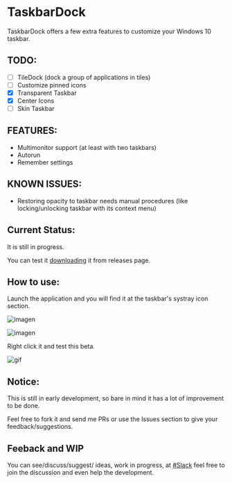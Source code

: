 # TaskbarDock

TaskbarDock offers a few extra features to customize your Windows 10 taskbar.

## TODO:
- [ ] TileDock (dock a group of applications in tiles)
- [ ] Customize pinned icons
- [x] Transparent Taskbar
- [x] Center Icons
- [ ] Skin Taskbar

## FEATURES:
- Multimonitor support (at least with two taskbars)
- Autorun
- Remember settings

## KNOWN ISSUES:
- Restoring opacity to taskbar needs manual procedures (like locking/unlocking taskbar with its context menu)

## Current Status:

It is still in progress. 

You can test it [downloading](https://github.com/vhanla/taskbardock/releases) it from releases page.

## How to use:

Launch the application and you will find it at the taskbar's systray icon section.

![imagen](https://user-images.githubusercontent.com/1015823/60865748-4c8a5a00-a1ec-11e9-8a50-405a971a3fad.png)


![imagen](https://user-images.githubusercontent.com/1015823/60954759-25ec2200-a2c5-11e9-90ec-14a205ffdf4f.png)


Right click it and test this beta.

![gif](https://lh3.googleusercontent.com/dVGpcB16u6KQHaPQzl9v-xlrqLiqTyLG6z0u7SrLEaDk9m_NoshQQrnwx-lVEnL6YaaPgX8MC10OdoGwoRbxWfNBklVxp-53SozgwvTk8wQkavKnUyz-PpAkKXwPze1d-RW5010zyISCWBH-Nd_AypnFZbL0rO_9wFapQzloBqnKDsPHPyjkmqZKOkzWm4KUD3f4M2f-w5y-jltQMa9PPlff1aOY1IZksxuLFwl9pwrYhp7JDuDNyRgMttpvnVw0vlaSNM7JjxVsKigvhHnhPABoHoG-UjC9wrK7FdKUqpKZVGSUjtuC8t4UtR2Chf3J0sTy2H9pLiY0Hz35pSCOrkb5qtrg8SX6e3ZaCAiupUredRiadT0BTACdOMa5OF9Gnczkfipw57KWw4CRaDwIu6jCeOsKqzVujuTO0bae0aZo53KUtEeKyvo9vvKuFslpog0gE2p9SU9BaGYd19Soh6v3joRxVpGV6c_4MqWCIkZ_eeMmsREAmfSHxUH1t8mOb_xQ5yQXvqoS3zfgdoYJa3TXlojylGC00JmYm4jQ7yT9lyWokhpSsJn9aSWE2Hc0OEu81pwdlr1KQpQNQArzpZNbh7-RgVjWgLfdMC_QLg2pCwZP3xjJ64u2e3ZVafyn7Kbs8CtPR1qw1ivuSZmbyK3oOh2QHeQ=w1123-h192-no)

## Notice:

This is still in early development, so bare in mind it has a lot of improvement to be done.

Feel free to fork it and send me PRs or use the Issues section to give your feedback/suggestions.

## Feeback and WIP
You can see/discuss/suggest/ ideas, work in progress, at [#Slack](https://join.slack.com/t/codigobit/shared_invite/enQtNzI0Nzk2NDU5OTg4LWE2Zjk2OGYxNWZmOGVjMzRmNDc4YTAyNzY5ZjVkYWUzZTc1MzJkNjcxNzQ1ODI4ZjkxNWE0ZTcyMDEyYzUzZTE) feel free to join the discussion and even help the development.
